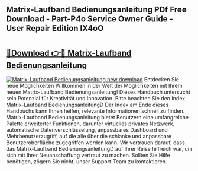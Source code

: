 ## Matrix-Laufband Bedienungsanleitung PDf Free Download - Part-P4o Service Owner Guide - User Repair Edition lX4oO

# <h2><a href="http://df5u7qg.blite.top/?on=Matrix-Laufband+Bedienungsanleitung">🔗Download 👉🔴 Matrix-Laufband Bedienungsanleitung</a></h2>

[![Matrix-Laufband Bedienungsanleitung new download](https://i.imgur.com/lujVjoI.png)](http://df5u7qg.blite.top/?on=Matrix-Laufband+Bedienungsanleitung)
Entdecken Sie neue Möglichkeiten Willkommen in der Welt der Möglichkeiten mit Ihrem neuen Matrix-Laufband Bedienungsanleitung! Dieses Handbuch untersucht sein Potenzial für Kreativität und Innovation. Bitte beachten Sie den Index Matrix-Laufband BedienungsanleitungD Der Index am Ende dieses Handbuchs kann Ihnen helfen, relevante Informationen schnell zu finden. Matrix-Laufband Bedienungsanleitung bietet Benutzern eine umfangreiche Palette erweiterter Funktionen, darunter virtuelles privates Netzwerk, automatische Datenverschlüsselung, anpassbares Dashboard und Mehrbenutzerzugriff, auf die alle über die schlanke und anpassbare Benutzeroberfläche zugegriffen werden kann. Wir vertrauen darauf, dass das Matrix-Laufband BedienungsanleitungD auf Ihrer Reise hilfreich war, um sich mit Ihrer Neuanschaffung vertraut zu machen. Sollten Sie Hilfe benötigen, zögern Sie nicht, unser Support-Team zu kontaktieren.
